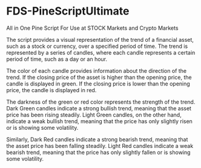 # FDS-PineScriptUltimate
All in One Pine Script For Use at STOCK Markets and Crypto Markets

The script provides a visual representation of the trend of a financial asset, such as a stock or currency, over a specified period of time. The trend is represented by a series of candles, where each candle represents a certain period of time, such as a day or an hour.

The color of each candle provides information about the direction of the trend. If the closing price of the asset is higher than the opening price, the candle is displayed in green. If the closing price is lower than the opening price, the candle is displayed in red.

The darkness of the green or red color represents the strength of the trend. Dark Green candles indicate a strong bullish trend, meaning that the asset price has been rising steadily. Light Green candles, on the other hand, indicate a weak bullish trend, meaning that the price has only slightly risen or is showing some volatility.

Similarly, Dark Red candles indicate a strong bearish trend, meaning that the asset price has been falling steadily. Light Red candles indicate a weak bearish trend, meaning that the price has only slightly fallen or is showing some volatility.
